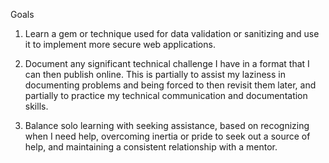 


Goals

1. Learn a gem or technique used for data validation or sanitizing and use it to implement more secure web applications.

2. Document any significant technical challenge I have in a format that I can then publish online. This is partially to assist my laziness in documenting problems and being forced to then revisit them later, and partially to practice my technical communication and documentation skills.  

3. Balance solo learning with seeking assistance, based on recognizing when I need help, overcoming inertia or pride to seek out a source of help, and maintaining a consistent relationship with a mentor.
